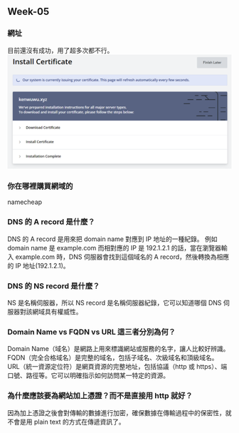 ## Week-05

### 網址

目前還沒有成功，用了超多次都不行。
![alt text](image.png)

### 你在哪裡購買網域的

namecheap

### DNS 的 A record 是什麼？

DNS 的 A record 是用來把 domain name 對應到 IP 地址的一種紀錄。
例如 domain name 是 example.com 而相對應的 IP 是 192.1.2.1 的話，當在瀏覽器輸入 example.com 時，DNS 伺服器會找到這個域名的 A record，然後轉換為相應的 IP 地址(192.1.2.1)。

### DNS 的 NS record 是什麼？

NS 是名稱伺服器，所以 NS record 是名稱伺服器紀錄，它可以知道哪個 DNS 伺服器對該網域具有權威性。

### Domain Name vs FQDN vs URL 這三者分別為何？

Domain Name（域名）是網路上用來標識網站或服務的名字，讓人比較好辨識。
FQDN（完全合格域名）是完整的域名，包括子域名、次級域名和頂級域名。
URL（統一資源定位符）是網頁資源的完整地址，包括協議（http 或 https）、端口號、路徑等。它可以明確指示如何訪問某一特定的資源。

### 為什麼應該要為網站加上憑證？而不是直接用 http 就好？

因為加上憑證之後會對傳輸的數據進行加密，確保數據在傳輸過程中的保密性，就不會是用 plain text 的方式在傳遞資訊了。

